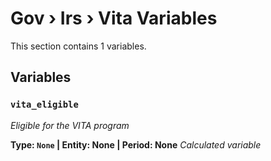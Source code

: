# Gov › Irs › Vita Variables

This section contains 1 variables.

## Variables

### `vita_eligible`
*Eligible for the VITA program*

**Type: `None` | Entity: None | Period: None**
*Calculated variable*
